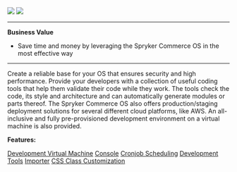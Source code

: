 <div class='feature-text'>
    <div class='feature-images'>
    <img class="light-mode" src="https://spryker.s3.eu-central-1.amazonaws.com/docs/Document+360/Capabilities+icons/light/development.svg"/>
    <img class="dark-mode" src="https://spryker.s3.eu-central-1.amazonaws.com/docs/Document+360/Capabilities+icons/dark/development.svg"/>
    </div>
    <div class="feature-text-wrap">

***
**Business Value**
* Save time and money by leveraging the Spryker Commerce OS in the most effective way
***
        
Create a reliable base for your OS that ensures security and high performance. Provide your developers with a collection of useful coding tools that help them validate their code while they work. The tools check the code, its style and architecture and can automatically generate modules or parts thereof. The Spryker Commerce OS also offers production/staging deployment solutions for several different cloud platforms, like AWS. An all-inclusive and fully pre-provisioned development environment on a virtual machine is also provided.
 </div>
</div>

**Features:**

<div>
<a class="feature-link" href="https://documentation.spryker.com/docs/en/devvm">Development Virtual Machine</a>    
<a class="feature-link" href="https://documentation.spryker.com/docs/en/console">Console</a>
<a class="feature-link" href="https://documentation.spryker.com/docs/en/cronjob-scheduling">Cronjob Scheduling</a>
<a class="feature-link" href="https://documentation.spryker.com/docs/en/development-tools">Development Tools</a>
<a class="feature-link" href="https://documentation.spryker.com/docs/en/importer">Importer</a>
<a class="feature-link" href="https://documentation.spryker.com/docs/en/css-class-customization ">CSS Class Customization</a>
</div>